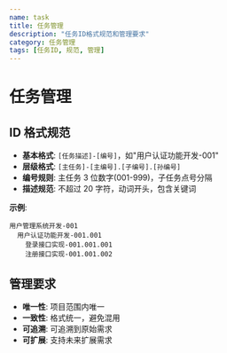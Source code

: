 ```yaml
---
name: task
title: 任务管理
description: "任务ID格式规范和管理要求"
category: 任务管理
tags: [任务ID, 规范, 管理]
---
```


# 任务管理

## ID 格式规范

- **基本格式**: `[任务描述]-[编号]`，如"用户认证功能开发-001"
- **层级格式**: `[主任务]-[主编号].[子编号].[孙编号]`
- **编号规则**: 主任务 3 位数字(001-999)，子任务点号分隔
- **描述规范**: 不超过 20 字符，动词开头，包含关键词

**示例**:

```
用户管理系统开发-001
  用户认证功能开发-001.001
    登录接口实现-001.001.001
    注册接口实现-001.001.002
```

## 管理要求

- **唯一性**: 项目范围内唯一
- **一致性**: 格式统一，避免混用
- **可追溯**: 可追溯到原始需求
- **可扩展**: 支持未来扩展需求
